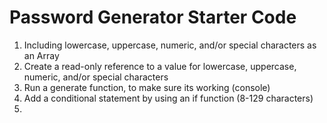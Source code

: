 # Password Generator Starter Code
1. Including lowercase, uppercase, numeric, and/or special characters as an Array
2. Create a read-only reference to a value for lowercase, uppercase, numeric, and/or special characters 
3. Run a generate function, to make sure its working (console)
4. Add a conditional statement by using an if function (8-129 characters)
5. 